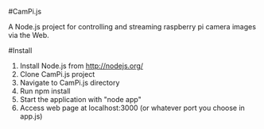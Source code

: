 #CamPi.js

A Node.js project for controlling and streaming raspberry pi camera images via the Web.


#Install
1. Install Node.js from http://nodejs.org/
2. Clone CamPi.js project
3. Navigate to CamPi.js directory
4. Run npm install
5. Start the application with "node app"
6. Access web page at localhost:3000 (or whatever port you choose in app.js)

 
